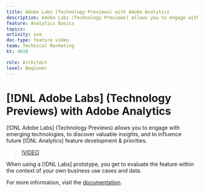 ```yaml
---
title: Adobe Labs (Technology Previews) with Adobe Analytics
description: Adobe Labs (Technology Previews) allows you to engage with emerging technologies, to discover valuable insights, and to influence future Analytics feature development & priorities.
feature: Analytics Basics
topics: 
activity: use
doc-type: feature video
team: Technical Marketing
kt: 4818

role: Architect
level: Beginner
---
```


# [!DNL Adobe Labs] (Technology Previews) with Adobe Analytics

[!DNL Adobe Labs] (Technology Previews) allows you to engage with emerging technologies, to discover valuable insights, and to influence future [!DNL Analytics] feature development & priorities.

>[!VIDEO](https://video.tv.adobe.com/v/32841/?quality=12)

When using a [!DNL Labs] prototype, you get to evaluate the feature within the context of your own business use cases and data.

For more information, visit the [documentation](https://docs.adobe.com/content/help/en/analytics/analyze/tech-previews/overview.html).
